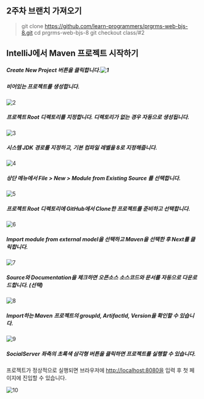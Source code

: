 ## 2주차 브랜치 가져오기

>git clone https://github.com/learn-programmers/prgrms-web-bjs-8.git
>cd prgrms-web-bjs-8
>git checkout class/#2

## IntelliJ에서 Maven 프로젝트 시작하기

##### *Create New Project* 버튼을 클릭합니다.![1](images/1.png)

##### 비어있는 프로젝트를 생성합니다.

![2](images/2.png)

##### 프로젝트 Root 디렉토리를 지정합니다. 디렉토리가 없는 경우 자동으로 생성됩니다.

![3](images/3.png)

##### 시스템 JDK 경로를 지정하고, 기본 컴파일 레벨을 8로 지정해줍니다.

![4](images/4.png)

##### 상단 메뉴에서 *File > New > Module from Existing Source* 를 선택합니다.

![5](images/5.png)

##### 프로젝트 Root 디렉토리에 GitHub에서 Clone한 프로젝트를 준비하고 선택합니다.

![6](images/6.png)

##### *Import module from external model*을 선택하고 *Maven*을 선택한 후 Next를 클릭합니다.

![7](images/7.png)

##### Source와 Documentation을 체크하면 오픈소스 소스코드와 문서를 자동으로 다운로드합니다. (선택)

![8](images/8.png)

##### Import하는 Maven 프로젝트의 groupId, ArtifactId, Version을 확인할 수 있습니다.

![9](images/9.png)

##### SocialServer 좌측의 초록색 삼각형 버튼을 클릭하면 프로젝트를 실행할 수 있습니다.

프로젝트가 정상적으로 실행되면 브라우저에 [http://localhost:8080을](http://localhost:8080을/) 입력 후 첫 페이지에 진입할 수 있습니다.

![10](images/10.png)